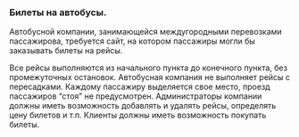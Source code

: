 ### Билеты на автобусы.

Автобусной компании, занимающейся междугородными перевозками пассажирова, требуется сайт, на котором пассажиры
могли бы заказывать билеты на рейсы.

Все рейсы выполняются из начального пункта до конечного пункта, без промежуточных остановок. 
Автобусная компания не выполняет рейсы с пересадками. 
Каждому пассажиру выделяется свое место, проезд пассажиров “стоя” не предусмотрен.
Администраторы компании должны иметь возможность добавлять и удалять рейсы, определять цену билетов и т.п. 
Клиенты должны иметь возможность покупать билеты.
